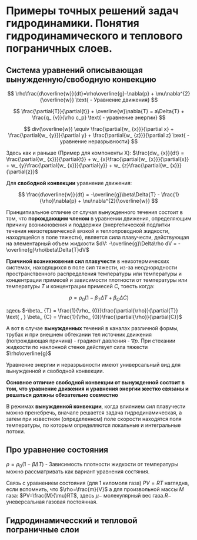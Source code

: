 # Примеры точных решений задач гидродинамики. Понятия гидродинамического и теплового пограничных слоев.

## Система уравнений описывающая вынужденную/свободную конвекцию

$$
\rho\frac{d\overline{w}}{dt}=\rho\overline{g}-\nabla{p} + \mu\nabla^{2}{\overline{w}} \text{ - Уравнение движения}  
$$

$$
\frac{\partial{T}}{\partial{t}} + \overline{w}\nabla{T} = a\Delta{T} + \frac{q_ {v}}{\rho c_p} \text{ - уравнение энергии}
$$

$$
div(\overline{w}) \equiv \frac{\partial{w_ {x}}}{\partial x} + \frac{\partial{w_ {y}}}{\partial y} + \frac{\partial{w_ {z}}}{\partial z} \text{ - уравнение неразрывности}
$$

Здесь как и раньше (Пример для компоненты X): $\frac{dw_ {x}}{dt} = \frac{\partial{w_ {x}}}{\partial{t}} + w_ {x}\frac{\partial{w_ {x}}}{\partial{x}} + w_ {y}\frac{\partial{w_ {x}}}{\partial{y}} + w_ {z}\frac{\partial{w_ {x}}}{\partial{z}}$

Для **свободной конвекции** уравнение движения:

$$
\frac{d\overline{w}}{dt} = -\overline{g}\beta\Delta{T} - \frac{1}{\rho}\nabla{p} + \nu\nabla^{2}{\overline{w}}
$$

Принципиальное отличие от случая вынужденного течения состоит в том, что **порождающим членом** в уравнении движения, определяющим причину возникновения и поддержки (энергетической подпитки течения неизотермической вязкой и теплопроводной жидкости, находящейся в поле тяжести), является сила плавучести, действующая на элементарный объем жидкости $dV: -\overline{g}\Delta\rho dV = -\overline{g}\rho\beta\Delta{T}dV$ 

**Причиной возникновения сил плавучести** в неизотермических системах, находящихся в поле сил тяжести, из-за неоднородности пространственного распределения температуры или температуры и концентрации примесей и зависимости плотности от температуры или температуры $T$ и концентрации примесей $C$, тоесть когда:

$$
\rho = \rho_ {0}(1-\beta_ {T}\Delta{T} + \beta_ {C}\Delta{C})
$$

здесь $-\beta_ {T} = \frac{1}{\rho_ {0}}\frac{\partial{\rho}}{\partial{T}} \text{ , } \beta_ {C} = \frac{1}{\rho_ {0}}\frac{\partial{\rho}}{\partial{C}}$


А вот в случае **вынужденных** течений в каналах различной формы, трубах и при внешнем обтекании тел источник движения (попрождающая причина) - градиент давления - $\nabla{p}$. При стекании жидкости по наклонной стенке действует сила тяжести $\rho\overline{g}$ 

Уравнение энергии и неразрывности имеют универсальный вид для вынужденной и свободной конвекции. 

**Основное отличие свободной конвекции от вынужденной состоит в том, что уравнение движения и уравнения энергии жестко связаны и решаться должны обязательно совместно**

В режимах **вынужденной конвекции**, когда влиянием сил плавучести можно пренебречь, вначале решается задача гидродинамическая, а затем при известном (определенном) поле скорости находятся поля температуры, по которым определяются локальные и интегральные потоки.  


## Про уравнение состояния
$\rho = \rho_ {0}(1- \beta\Delta{T})$ - Зависимость плотности жидкости от температуры можно рассматривать как вариант уравнения состяния. 

Связь с уравнением состояния (для 1 киломоля газа) $PV=RT$ наглядна, если вспомнить, что $\rho=\frac{m}{V}$ а для произвольной массы $M$ газа: $PV=\frac{M}{\mu}RT$, здесь $\mu-$ молекулярный вес газа.$R-$ уневерсальная газовая постоянная. 

## Гидродинамичесский и тепловой пограничные слои 